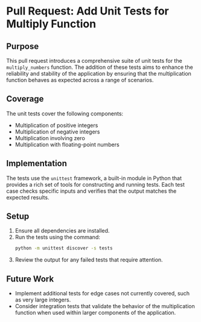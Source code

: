 # Pull Request: Add Unit Tests for Multiply Function

## Purpose
This pull request introduces a comprehensive suite of unit tests for the `multiply_numbers` function. The addition of these tests aims to enhance the reliability and stability of the application by ensuring that the multiplication function behaves as expected across a range of scenarios.

## Coverage
The unit tests cover the following components:
- Multiplication of positive integers
- Multiplication of negative integers
- Multiplication involving zero
- Multiplication with floating-point numbers

## Implementation
The tests use the `unittest` framework, a built-in module in Python that provides a rich set of tools for constructing and running tests. Each test case checks specific inputs and verifies that the output matches the expected results.

## Setup
1. Ensure all dependencies are installed.
2. Run the tests using the command:
   ```bash
   python -m unittest discover -s tests
   ```
3. Review the output for any failed tests that require attention.

## Future Work
- Implement additional tests for edge cases not currently covered, such as very large integers.
- Consider integration tests that validate the behavior of the multiplication function when used within larger components of the application.